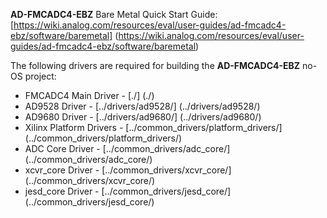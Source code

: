 **AD-FMCADC4-EBZ** Bare Metal Quick Start Guide: [https://wiki.analog.com/resources/eval/user-guides/ad-fmcadc4-ebz/software/baremetal] (https://wiki.analog.com/resources/eval/user-guides/ad-fmcadc4-ebz/software/baremetal)

The following drivers are required for building the **AD-FMCADC4-EBZ** no-OS project:
 - FMCADC4 Main Driver		-	[./] (./)
 - AD9528 Driver		-	[../drivers/ad9528/] (../drivers/ad9528/)
 - AD9680 Driver		-	[../drivers/ad9680/] (../drivers/ad9680/)
 - Xilinx Platform Drivers	-	[../common_drivers/platform_drivers/] (../common_drivers/platform_drivers/)
 - ADC Core Driver		-	[../common_drivers/adc_core/] (../common_drivers/adc_core/)
 - xcvr_core Driver		-	[../common_drivers/xcvr_core/] (../common_drivers/xcvr_core/)
 - jesd_core Driver		-	[../common_drivers/jesd_core/] (../common_drivers/jesd_core/)
